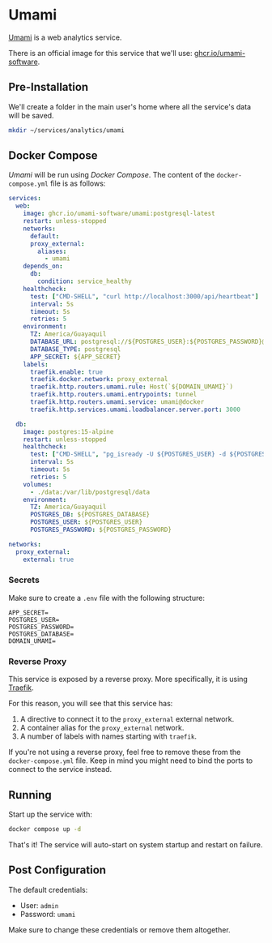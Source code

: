 # Umami

[Umami](https://umami.is/) is a web analytics service.

There is an official image for this service that we'll use: [ghcr.io/umami-software](https://github.com/umami-software/umami).

## Pre-Installation

We'll create a folder in the main user's home where all the service's data will be saved.

```bash
mkdir ~/services/analytics/umami
```

## Docker Compose

*Umami* will be run using *Docker Compose*. The content of the `docker-compose.yml` file is as follows:

```yaml
services:
  web:
    image: ghcr.io/umami-software/umami:postgresql-latest
    restart: unless-stopped
    networks:
      default:
      proxy_external:
        aliases:
          - umami
    depends_on:
      db:
        condition: service_healthy
    healthcheck:
      test: ["CMD-SHELL", "curl http://localhost:3000/api/heartbeat"]
      interval: 5s
      timeout: 5s
      retries: 5
    environment:
      TZ: America/Guayaquil
      DATABASE_URL: postgresql://${POSTGRES_USER}:${POSTGRES_PASSWORD}@db:5432/${POSTGRES_DATABASE}
      DATABASE_TYPE: postgresql
      APP_SECRET: ${APP_SECRET}
    labels:
      traefik.enable: true
      traefik.docker.network: proxy_external
      traefik.http.routers.umami.rule: Host(`${DOMAIN_UMAMI}`)
      traefik.http.routers.umami.entrypoints: tunnel
      traefik.http.routers.umami.service: umami@docker
      traefik.http.services.umami.loadbalancer.server.port: 3000

  db:
    image: postgres:15-alpine
    restart: unless-stopped
    healthcheck:
      test: ["CMD-SHELL", "pg_isready -U ${POSTGRES_USER} -d ${POSTGRES_DATABASE}"]
      interval: 5s
      timeout: 5s
      retries: 5
    volumes:
      - ./data:/var/lib/postgresql/data
    environment:
      TZ: America/Guayaquil
      POSTGRES_DB: ${POSTGRES_DATABASE}
      POSTGRES_USER: ${POSTGRES_USER}
      POSTGRES_PASSWORD: ${POSTGRES_PASSWORD}

networks:
  proxy_external:
    external: true
```

### Secrets

Make sure to create a `.env` file with the following structure:

```text
APP_SECRET=
POSTGRES_USER=
POSTGRES_PASSWORD=
POSTGRES_DATABASE=
DOMAIN_UMAMI=
```

### Reverse Proxy

This service is exposed by a reverse proxy. More specifically, it is using [Traefik](../networking/traefik.md).

For this reason, you will see that this service has:

1. A directive to connect it to the `proxy_external` external network.
2. A container alias for the `proxy_external` network.
3. A number of labels with names starting with `traefik`.

If you're not using a reverse proxy, feel free to remove these from the `docker-compose.yml` file.
Keep in mind you might need to bind the ports to connect to the service instead.

## Running

Start up the service with:

```bash
docker compose up -d
```

That's it! The service will auto-start on system startup and restart on failure.

## Post Configuration

The default credentials:

* User: `admin`
* Password: `umami`

Make sure to change these credentials or remove them altogether.
